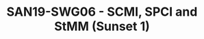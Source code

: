 ---
categories:
- san19
description: <ul><li dir="ltr">Different teams and people are working with technologies
  that overlap to some degree.<br></li><li dir="ltr">In this session we would like
  to gather people from every team doing work in these areas to have a general discussion
  about these topics.<br></li><li dir="ltr">The goal is to make everyone aware of
  what other people are doing and to try to avoid duplicating work.<br></li></ul>
image:
  featured: 'true'
  path: /assets/images/featured-images/san19/SAN19-SWG06.png
session_attendee_num: '8'
session_id: SAN19-SWG06
session_room: Developers Rooms
session_slot:
  end_time: '2019-09-25 14:40:00'
  start_time: '2019-09-25 14:00:00'
session_speakers:
- speaker_bio: Linux kernel developer with a taste for networking and performance
  speaker_company: Linaro
  speaker_image: /assets/images/speakers/san19/ilias-apalodimas.jpg
  speaker_location: ilias.apalodimas@linaro.org
  speaker_name: Ilias Apalodimas
  speaker_position: Tech Lead
  speaker_url: ''
  speaker_username: ilias.apalodimas
- speaker_bio: Senior Software Engineer in Linaro Security Working Group
  speaker_company: Linaro
  speaker_image: /assets/images/speakers/san19/jens-wiklander.jpg
  speaker_location: ''
  speaker_name: Jens Wiklander
  speaker_position: Senior Software Engineer
  speaker_url: ''
  speaker_username: jens.wiklander
- speaker_bio: Joakim has been a Linux user for about 15 years where he spent most
    of the time in his professional career working with security for embedded devices.
    The last five years he has been heading Security Working Group in Linaro who are
    working with various upstream projects related to Security where OP-TEE is one
    of the key projects for that group.
  speaker_company: Linaro
  speaker_image: /assets/images/speakers/san19/joakim-bech.jpg
  speaker_location: Sweden
  speaker_name: Joakim Bech
  speaker_position: Principal Engineer Security
  speaker_url: http://joakimbech.com
  speaker_username: joakim.bech
- speaker_bio: Develop LEDGEs secure boot reference. <br /> Work with EDK2 and OP-TEE.
    <br /> Support SNI DeveloperBox 96boards.
  speaker_company: Socionext Inc.
  speaker_image: /assets/images/speakers/san19/pipat-methavanitpong.jpg
  speaker_location: ''
  speaker_name: Pipat Methavanitpong
  speaker_position: Firmware Engineer
  speaker_url: ''
  speaker_username: pipat.methavanitpong
session_track: Security
tag: session
tags:
- Validation and CI
title: SAN19-SWG06 - SCMI, SPCI and StMM (Sunset 1)
---